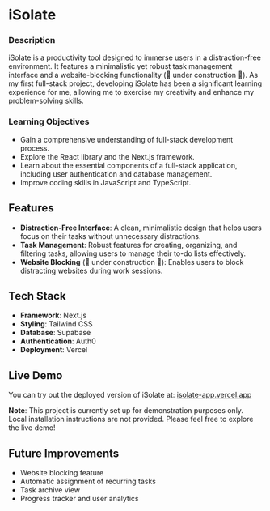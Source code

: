 # iSolate
### Description
iSolate is a productivity tool designed to immerse users in a distraction-free environment. It features a minimalistic yet robust task management interface and a website-blocking functionality (🚧 under construction 🚧). As my first full-stack project, developing iSolate has been a significant learning experience for me, allowing me to exercise my creativity and enhance my problem-solving skills.

### Learning Objectives
- Gain a comprehensive understanding of full-stack development process.
- Explore the React library and the Next.js framework.
- Learn about the essential components of a full-stack application, including user authentication and database management.
- Improve coding skills in JavaScript and TypeScript.

## Features
- **Distraction-Free Interface**: A clean, minimalistic design that helps users focus on their tasks without unnecessary distractions.
- **Task Management**: Robust features for creating, organizing, and filtering tasks, allowing users to manage their to-do lists effectively.
- **Website Blocking** (🚧 under construction 🚧): Enables users to block distracting websites during work sessions.

## Tech Stack
- **Framework**: Next.js
- **Styling**: Tailwind CSS
- **Database**: Supabase
- **Authentication**: Auth0
- **Deployment**: Vercel 

## Live Demo
You can try out the deployed version of iSolate at: [isolate-app.vercel.app](https://isolate-app.vercel.app)

**Note**: This project is currently set up for demonstration purposes only. Local installation instructions are not provided. Please feel free to explore the live demo!

## Future Improvements
- Website blocking feature
- Automatic assignment of recurring tasks
- Task archive view
- Progress tracker and user analytics
